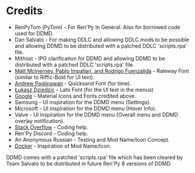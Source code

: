# Credits

- RenPyTom (PyTom) - For Ren'Py In General. Also for borrowed code used for DDMD.
- Dan Salvato - For making DDLC and allowing DDLC mods to be possible and allowing DDMD to be distributed with a patched DDLC 'scripts.rpa' file.
- Mithost - IPG clarification for DDMD and allowing DDMD to be distributed with a patched DDLC 'scripts.rpa' file.
- [Matt McInerney, Pablo Impallari, and Rodrigo Fuenzalida](https://fonts.google.com/specimen/Raleway?query=Rale) - Raleway Font (similar to Riffic-Bold for UI text).
- [Andrew Paglinawan](https://fonts.google.com/specimen/Quicksand?query=Andrew+Paglinawan) - Quicksand Font (for time).
- [Łukasz Dziedzic](https://fonts.google.com/specimen/Lato?query=%C5%81ukasz+Dziedzic) - Lato Font (for the UI text in the menus)
- [Google](https://fonts.google.com/icons?query=Rale) - Material Icons and Fonts credited above.
- Samsung - UI inspiration for the DDMD menu (Settings).
- Microsoft - UI inspiration for the DDMD menu (Hover Info).
- Valve - UI inspiration for the DDMD menu (Overall menu and DDMD overlay notification).
- [Stack Overflow](https://stackoverflow.com/) - Coding help.
- Ren'Py Discord - Coding help.
- An Anonymous Russian - Testing and Mod Name/Icon Concept.
- [Docker](https://docker.com) - Inspiration of Mod Name/Icon.

DDMD comes with a patched 'scripts.rpa' file which has been cleared by Team Salvato to be distributed in future Ren'Py 8 versions of DDMD.
